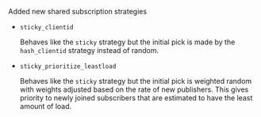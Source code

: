 Added new shared subscription strategies

- `sticky_clientid`

    Behaves like the `sticky` strategy but the initial pick is made by the `hash_clientid` strategy instead of random.

- `sticky_prioritize_leastload`

    Behaves like the `sticky` strategy but the initial pick is weighted random with weights adjusted based on the rate of
    new publishers. This gives priority to newly joined subscribers that are estimated to have the least amount of load.
